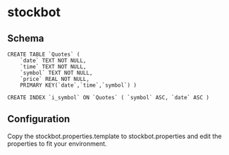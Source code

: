 # stockbot

## Schema
```
CREATE TABLE `Quotes` ( 
    `date` TEXT NOT NULL, 
    `time` TEXT NOT NULL,
    `symbol` TEXT NOT NULL, 
    `price` REAL NOT NULL, 
    PRIMARY KEY(`date`,`time`,`symbol`) )

CREATE INDEX `i_symbol` ON `Quotes` ( `symbol` ASC, `date` ASC )
```

## Configuration
Copy the stockbot.properties.template to stockbot.properties and edit the properties to fit your environment.
